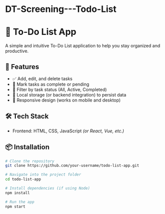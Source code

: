# DT-Screening---Todo-List
# 📝 To-Do List App

A simple and intuitive To-Do List application to help you stay organized and productive.

## 🚀 Features

- ✅ Add, edit, and delete tasks
- 📅 Mark tasks as complete or pending
- 🔁 Filter by task status (All, Active, Completed)
- 💾 Local storage (or backend integration) to persist data
- 📱 Responsive design (works on mobile and desktop)

## 🛠️ Tech Stack

- Frontend: HTML, CSS, JavaScript *(or React, Vue, etc.)*

## 📦 Installation

```bash
# Clone the repository
git clone https://github.com/your-username/todo-list-app.git

# Navigate into the project folder
cd todo-list-app

# Install dependencies (if using Node)
npm install

# Run the app
npm start
